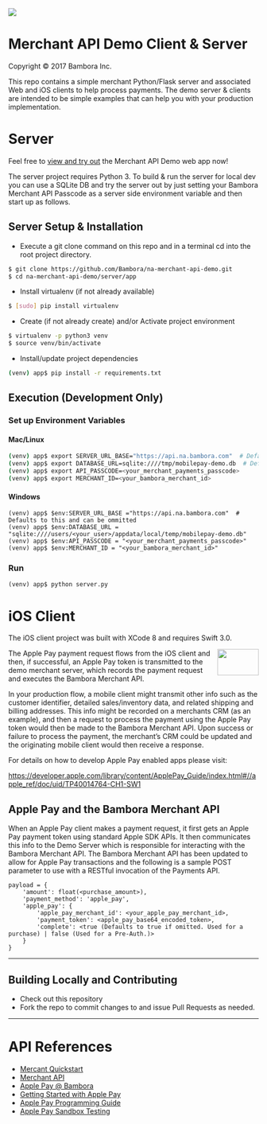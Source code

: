 <img src="https://cdn.na.bambora.com/resources/logos/bambora-logo180x92.png" />

# Merchant API Demo Client & Server

Copyright © 2017 Bambora Inc.

This repo contains a simple merchant Python/Flask server and associated Web and iOS clients to help process payments. 
The demo server & clients are intended to be simple examples that can help you with your production implementation.

# Server

Feel free to [view and try out](https://demo.na.bambora.com) the Merchant API Demo web app now!

The server project requires Python 3. To build & run the server for local dev you can use a SQLite DB and 
try the server out by just setting your Bambora Merchant API Passcode as a server side environment variable 
and then start up as follows.

## Server Setup & Installation

* Execute a git clone command on this repo and in a terminal cd into the root project directory.
```bash
$ git clone https://github.com/Bambora/na-merchant-api-demo.git
$ cd na-merchant-api-demo/server/app
```

* Install virtualenv (if not already available)
```bash
$ [sudo] pip install virtualenv
```

* Create (if not already create) and/or Activate project environment
```bash
$ virtualenv -p python3 venv
$ source venv/bin/activate
```

* Install/update project dependencies
```bash
(venv) app$ pip install -r requirements.txt
```

## Execution (Development Only)

### Set up Environment Variables
#### Mac/Linux
```bash
(venv) app$ export SERVER_URL_BASE="https://api.na.bambora.com"  # Defaults to this and can be ommitted
(venv) app$ export DATABASE_URL=sqlite:////tmp/mobilepay-demo.db  # Defaults to this and can be ommitted
(venv) app$ export API_PASSCODE=<your_merchant_payments_passcode>
(venv) app$ export MERCHANT_ID=<your_bambora_merchant_id>
```

#### Windows
```
(venv) app$ $env:SERVER_URL_BASE ="https://api.na.bambora.com"  # Defaults to this and can be ommitted
(venv) app$ $env:DATABASE_URL = "sqlite:////users/<your_user>/appdata/local/temp/mobilepay-demo.db"
(venv) app$ $env:API_PASSCODE = "<your_merchant_payments_passcode>"
(venv) app$ $env:MERCHANT_ID = "<your_bambora_merchant_id>"
```

### Run 
```
(venv) app$ python server.py
```

# iOS Client

The iOS client project was built with XCode 8 and requires Swift 3.0.

<img width="83" height="53" align="right" src="http://images.apple.com/v/apple-pay/f/images/overview/apple_pay_logo_large_2x.png">

The Apple Pay payment request flows from the iOS client and then, if successful, an Apple Pay token is 
transmitted to the demo merchant server, which records the payment request and executes the Bambora 
Merchant API.

In your production flow, a mobile client might transmit other info such as the customer identifier, 
detailed sales/inventory data, and related shipping and billing addresses. This info might be recorded 
on a merchants CRM (as an example), and then a request to process the payment using the Apple Pay token 
would then be made to the Bambora Merchant API. Upon success or failure to process the payment, the 
merchant’s CRM could be updated and the originating mobile client would then receive a response.

For details on how to develop Apple Pay enabled apps please visit:

https://developer.apple.com/library/content/ApplePay_Guide/index.html#//apple_ref/doc/uid/TP40014764-CH1-SW1

## Apple Pay and the Bambora Merchant API

When an Apple Pay client makes a payment request, it first gets an Apple Pay payment token using standard Apple SDK 
APIs. It then communicates this info to the Demo Server which is responsible for interacting with the 
Bambora Merchant API. The Bambora Merchant API has been updated to allow for Apple Pay transactions 
and the following is a sample POST parameter to use with a RESTful invocation of the Payments API.

```
payload = {
    'amount': float(<purchase_amount>),
    'payment_method': 'apple_pay',
    'apple_pay': {
        'apple_pay_merchant_id': <your_apple_pay_merchant_id>,
        'payment_token': <apple_pay_base64_encoded_token>,
        'complete': <true (Defaults to true if omitted. Used for a purchase) | false (Used for a Pre-Auth.)>
    }
}
```

---

<a name="contributing"/>

## Building Locally and Contributing

 * Check out this repository
 * Fork the repo to commit changes to and issue Pull Requests as needed.

---

# API References
* [Mercant Quickstart](https://dev.na.bambora.com/docs/guides/merchant_quickstart/)
* [Merchant API](https://dev.na.bambora.com/docs/references/merchant_API)
 * [Apple Pay @ Bambora](https://dev.na.bambora.com/docs/guides/apple_pay/)
* [Getting Started with Apple Pay](https://developer.apple.com/apple-pay/get-started/)
* [Apple Pay Programming Guide](https://developer.apple.com/library/content/ApplePay_Guide/)
* [Apple Pay Sandbox Testing](https://developer.apple.com/support/apple-pay-sandbox/)
